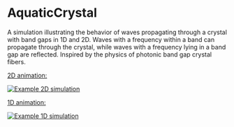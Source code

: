 # AquaticCrystal

A simulation illustrating the behavior of waves propagating through a crystal with band gaps in 1D and 2D. 
Waves with a frequency within a band can propagate through the crystal, while waves with a frequency lying in a band gap are reflected.
Inspired by the physics of photonic band gap crystal fibers.

[2D animation:](https://www.youtube.com/watch?v=x6GVuuI3w0I)

[![Example 2D simulation](https://img.youtube.com/vi/x6GVuuI3w0I/0.jpg)](https://www.youtube.com/watch?v=x6GVuuI3w0I)


[1D animation:](https://www.youtube.com/watch?v=TgXUA8fIOEU)

[![Example 1D simulation](https://img.youtube.com/vi/TgXUA8fIOEU/0.jpg)](https://www.youtube.com/watch?v=TgXUA8fIOEU)
